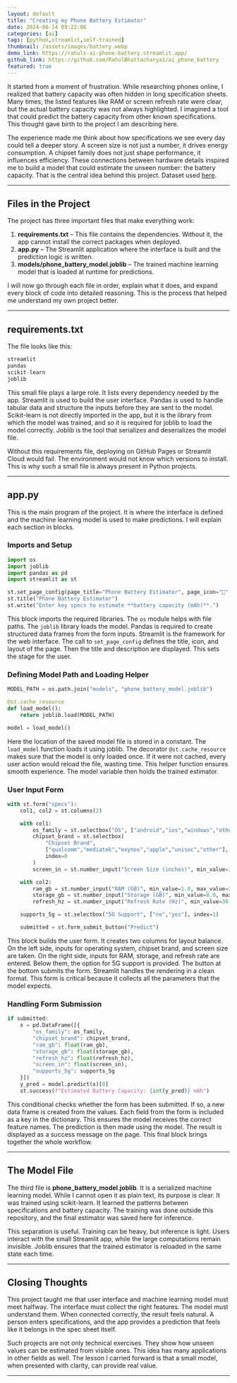```yaml
---
layout: default
title: "Creating my Phone Battery Estimator"
date: 2024-06-14 09:22:06
categories: [ai]
tags: [python,streamlit,self-trained]
thumbnail: /assets/images/battery.webp
demo_link: https://rahuls-ai-phone-battery.streamlit.app/
github_link: https://github.com/RahulBhattacharya1/ai_phone_battery
featured: true
---
```


It started from a moment of frustration. While researching phones online, I realized that battery capacity was often hidden in long specification sheets. Many times, the listed features like RAM or screen refresh rate were clear, but the actual battery capacity was not always highlighted. I imagined a tool that could predict the battery capacity from other known specifications. This thought gave birth to the project I am describing here.

The experience made me think about how specifications we see every day could tell a deeper story. A screen size is not just a number, it drives energy consumption. A chipset family does not just shape performance, it influences efficiency. These connections between hardware details inspired me to build a model that could estimate the unseen number: the battery capacity. That is the central idea behind this project. Dataset used [here](https://www.kaggle.com/datasets/sulthonaqthoris/mobile-phone-specifications-dataset).

---

## Files in the Project

The project has three important files that make everything work:

1. **requirements.txt** – This file contains the dependencies. Without it, the app cannot install the correct packages when deployed.  
2. **app.py** – The Streamlit application where the interface is built and the prediction logic is written.  
3. **models/phone_battery_model.joblib** – The trained machine learning model that is loaded at runtime for predictions.

I will now go through each file in order, explain what it does, and expand every block of code into detailed reasoning. This is the process that helped me understand my own project better.

---

## requirements.txt

The file looks like this:

```python
streamlit
pandas
scikit-learn
joblib
```

This small file plays a large role. It lists every dependency needed by the app. Streamlit is used to build the user interface. Pandas is used to handle tabular data and structure the inputs before they are sent to the model. Scikit-learn is not directly imported in the app, but it is the library from which the model was trained, and so it is required for joblib to load the model correctly. Joblib is the tool that serializes and deserializes the model file.

Without this requirements file, deploying on GitHub Pages or Streamlit Cloud would fail. The environment would not know which versions to install. This is why such a small file is always present in Python projects.

---

## app.py

This is the main program of the project. It is where the interface is defined and the machine learning model is used to make predictions. I will explain each section in blocks.

### Imports and Setup

```python
import os
import joblib
import pandas as pd
import streamlit as st

st.set_page_config(page_title="Phone Battery Estimator", page_icon="🔋", layout="centered")
st.title("Phone Battery Estimator")
st.write("Enter key specs to estimate **battery capacity (mAh)**.")
```

This block imports the required libraries. The `os` module helps with file paths. The `joblib` library loads the model. Pandas is required to create structured data frames from the form inputs. Streamlit is the framework for the web interface. The call to `set_page_config` defines the title, icon, and layout of the page. Then the title and description are displayed. This sets the stage for the user.

### Defining Model Path and Loading Helper

```python
MODEL_PATH = os.path.join("models", "phone_battery_model.joblib")

@st.cache_resource
def load_model():
    return joblib.load(MODEL_PATH)

model = load_model()
```

Here the location of the saved model file is stored in a constant. The `load_model` function loads it using joblib. The decorator `@st.cache_resource` makes sure that the model is only loaded once. If it were not cached, every user action would reload the file, wasting time. This helper function ensures smooth experience. The model variable then holds the trained estimator.

### User Input Form

```python
with st.form("specs"):
    col1, col2 = st.columns(2)

    with col1:
        os_family = st.selectbox("OS", ["android","ios","windows","other"], index=0)
        chipset_brand = st.selectbox(
            "Chipset Brand",
            ["qualcomm","mediatek","exynos","apple","unisoc","other"],
            index=0
        )
        screen_in = st.number_input("Screen Size (inches)", min_value=3.5, max_value=8.5, value=6.5, step=0.1, format="%.1f")

    with col2:
        ram_gb = st.number_input("RAM (GB)", min_value=1.0, max_value=24.0, value=8.0, step=1.0)
        storage_gb = st.number_input("Storage (GB)", min_value=8.0, max_value=1024.0, value=128.0, step=16.0)
        refresh_hz = st.number_input("Refresh Rate (Hz)", min_value=30.0, max_value=240.0, value=120.0, step=10.0)

    supports_5g = st.selectbox("5G Support", ["no","yes"], index=1)

    submitted = st.form_submit_button("Predict")
```

This block builds the user form. It creates two columns for layout balance. On the left side, inputs for operating system, chipset brand, and screen size are taken. On the right side, inputs for RAM, storage, and refresh rate are entered. Below them, the option for 5G support is provided. The button at the bottom submits the form. Streamlit handles the rendering in a clean format. This form is critical because it collects all the parameters that the model expects.

### Handling Form Submission

```python
if submitted:
    x = pd.DataFrame([{
        "os_family": os_family,
        "chipset_brand": chipset_brand,
        "ram_gb": float(ram_gb),
        "storage_gb": float(storage_gb),
        "refresh_hz": float(refresh_hz),
        "screen_in": float(screen_in),
        "supports_5g": supports_5g
    }])
    y_pred = model.predict(x)[0]
    st.success(f"Estimated Battery Capacity: {int(y_pred)} mAh")
```

This conditional checks whether the form has been submitted. If so, a new data frame is created from the values. Each field from the form is included as a key in the dictionary. This ensures the model receives the correct feature names. The prediction is then made using the model. The result is displayed as a success message on the page. This final block brings together the whole workflow.

---

## The Model File

The third file is **phone_battery_model.joblib**. It is a serialized machine learning model. While I cannot open it as plain text, its purpose is clear. It was trained using scikit-learn. It learned the patterns between specifications and battery capacity. The training was done outside this repository, and the final estimator was saved here for inference.

This separation is useful. Training can be heavy, but inference is light. Users interact with the small Streamlit app, while the large computations remain invisible. Joblib ensures that the trained estimator is reloaded in the same state each time.

---

## Closing Thoughts

This project taught me that user interface and machine learning model must meet halfway. The interface must collect the right features. The model must understand them. When connected correctly, the result feels natural. A person enters specifications, and the app provides a prediction that feels like it belongs in the spec sheet itself.

Such projects are not only technical exercises. They show how unseen values can be estimated from visible ones. This idea has many applications in other fields as well. The lesson I carried forward is that a small model, when presented with clarity, can provide real value.

---
